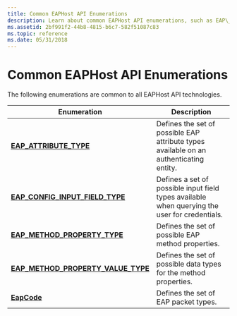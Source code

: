 ```yaml
---
title: Common EAPHost API Enumerations
description: Learn about common EAPHost API enumerations, such as EAP\_METHOD\_PROPERTY\_VALUE\_TYPE and EapCode.
ms.assetid: 2bf991f2-44b8-4815-b6c7-582f51087c83
ms.topic: reference
ms.date: 05/31/2018
---
```


# Common EAPHost API Enumerations

The following enumerations are common to all EAPHost API technologies.



| Enumeration                                                                  | Description                                                                                   |
|------------------------------------------------------------------------------|-----------------------------------------------------------------------------------------------|
| [**EAP\_ATTRIBUTE\_TYPE**](/windows/desktop/api/eaptypes/ne-eaptypes-eap_attribute_type)                           | Defines the set of possible EAP attribute types available on an authenticating entity.        |
| [**EAP\_CONFIG\_INPUT\_FIELD\_TYPE**](/windows/desktop/api/eaptypes/ne-eaptypes-eap_config_input_field_type)       | Defines a set of possible input field types available when querying the user for credentials. |
| [**EAP\_METHOD\_PROPERTY\_TYPE**](/windows/desktop/api/EapTypes/ne-eaptypes-eap_method_property_type)              | Defines the set of possible EAP method properties.                                            |
| [**EAP\_METHOD\_PROPERTY\_VALUE\_TYPE**](/windows/desktop/api/EapTypes/ne-eaptypes-eap_method_property_value_type) | Defines the set of possible data types for the method properties.                             |
| [**EapCode**](/windows/win32/api/eapmethodtypes/ne-eapmethodtypes-eapcode)                                                   | Defines the set of EAP packet types.                                                          |



 

 

 




